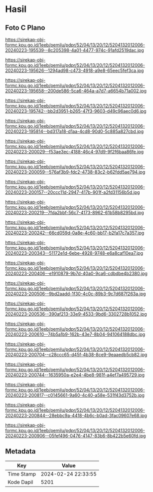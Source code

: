 # Hasil

## Foto C Plano

https://sirekap-obj-formc.kpu.go.id/1eeb/pemilu/pdpr/52/04/13/20/12/5204132012006-20240223-195539--8c205398-4a01-4477-974c-91afd2519dac.jpg

https://sirekap-obj-formc.kpu.go.id/1eeb/pemilu/pdpr/52/04/13/20/12/5204132012006-20240223-195626--1294ad98-c473-4918-a9e8-65eec5fef3ca.jpg

https://sirekap-obj-formc.kpu.go.id/1eeb/pemilu/pdpr/52/04/13/20/12/5204132012006-20240223-195658--200de586-5ca6-464a-a7d7-a6654b71a002.jpg

https://sirekap-obj-formc.kpu.go.id/1eeb/pemilu/pdpr/52/04/13/20/12/5204132012006-20240223-195742--bb2d3951-b265-47f3-9603-d49c96aec0d6.jpg

https://sirekap-obj-formc.kpu.go.id/1eeb/pemilu/pdpr/52/04/13/20/12/5204132012006-20240223-195814--bd317a18-d1aa-4cd8-90d0-5c885a827cbd.jpg

https://sirekap-obj-formc.kpu.go.id/1eeb/pemilu/pdpr/52/04/13/20/12/5204132012006-20240223-200029--f53ae3ec-4188-46c4-97d9-9f2f6baa86fe.jpg

https://sirekap-obj-formc.kpu.go.id/1eeb/pemilu/pdpr/52/04/13/20/12/5204132012006-20240223-200059--576af3b9-fdc2-4738-83c2-b62fdd5ae794.jpg

https://sirekap-obj-formc.kpu.go.id/1eeb/pemilu/pdpr/52/04/13/20/12/5204132012006-20240223-200157--20ccc11d-2947-417b-901f-a2fd31156b5d.jpg

https://sirekap-obj-formc.kpu.go.id/1eeb/pemilu/pdpr/52/04/13/20/12/5204132012006-20240223-200219--7fda2bbf-56c7-4173-8962-61b58b8295bd.jpg

https://sirekap-obj-formc.kpu.go.id/1eeb/pemilu/pdpr/52/04/13/20/12/5204132012006-20240223-200242--66cd059d-0a8e-4c60-bb17-b2fa17c7a357.jpg

https://sirekap-obj-formc.kpu.go.id/1eeb/pemilu/pdpr/52/04/13/20/12/5204132012006-20240223-200343--51172e1d-6ebe-4928-9748-e6a8caf10ea7.jpg

https://sirekap-obj-formc.kpu.go.id/1eeb/pemilu/pdpr/52/04/13/20/12/5204132012006-20240223-200406--e1910879-9b7d-40a0-9ca6-cdbdbe4b2380.jpg

https://sirekap-obj-formc.kpu.go.id/1eeb/pemilu/pdpr/52/04/13/20/12/5204132012006-20240223-200506--9bd2aadd-1f30-4c0c-89b3-9c7d687f263a.jpg

https://sirekap-obj-formc.kpu.go.id/1eeb/pemilu/pdpr/52/04/13/20/12/5204132012006-20240223-200536--390af213-33e9-4533-9bd6-3302728b1052.jpg

https://sirekap-obj-formc.kpu.go.id/1eeb/pemilu/pdpr/52/04/13/20/12/5204132012006-20240223-200610--74b5a1b9-162b-43e7-8b04-941064188dbc.jpg

https://sirekap-obj-formc.kpu.go.id/1eeb/pemilu/pdpr/52/04/13/20/12/5204132012006-20240223-200704--c28ccc65-d45f-4b38-8ce9-9eaaedb5cb82.jpg

https://sirekap-obj-formc.kpu.go.id/1eeb/pemilu/pdpr/52/04/13/20/12/5204132012006-20240223-200744--1635950a-e2e4-4be8-981f-a4ef7a495729.jpg

https://sirekap-obj-formc.kpu.go.id/1eeb/pemilu/pdpr/52/04/13/20/12/5204132012006-20240223-200817--c0145661-9a60-4c40-a58e-531f43d3752b.jpg

https://sirekap-obj-formc.kpu.go.id/1eeb/pemilu/pdpr/52/04/13/20/12/5204132012006-20240223-200844--28ebbc9a-4418-4b6c-b0ad-3fac09607e68.jpg

https://sirekap-obj-formc.kpu.go.id/1eeb/pemilu/pdpr/52/04/13/20/12/5204132012006-20240223-200906--05fef496-0476-4147-83b6-8b422b5e60fd.jpg


## Metadata

| Key        | Value               |
| ---------- | ------------------- |
| Time Stamp | 2024-02-24 22:33:55 |
| Kode Dapil | 5201                |



